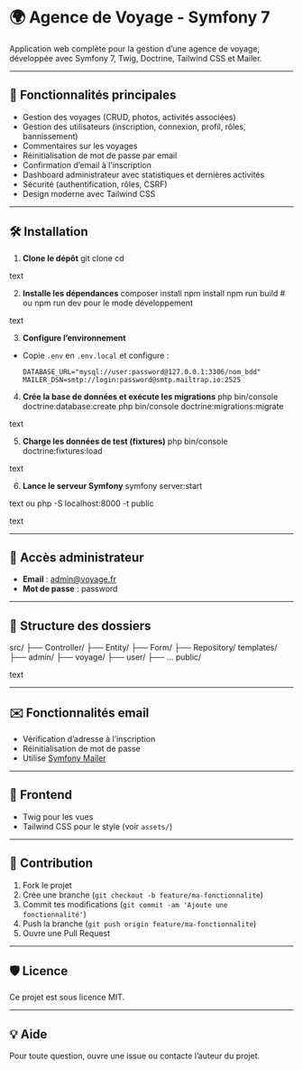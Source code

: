 # 🌍 Agence de Voyage - Symfony 7

Application web complète pour la gestion d’une agence de voyage, développée avec Symfony 7, Twig, Doctrine, Tailwind CSS et Mailer.

---

## 🚀 Fonctionnalités principales

- Gestion des voyages (CRUD, photos, activités associées)
- Gestion des utilisateurs (inscription, connexion, profil, rôles, bannissement)
- Commentaires sur les voyages
- Réinitialisation de mot de passe par email
- Confirmation d’email à l’inscription
- Dashboard administrateur avec statistiques et dernières activités
- Sécurité (authentification, rôles, CSRF)
- Design moderne avec Tailwind CSS

---

## 🛠️ Installation

1. **Clone le dépôt**
git clone <url-du-repo>
cd <nom-du-repo>

text

2. **Installe les dépendances**
composer install
npm install
npm run build # ou npm run dev pour le mode développement

text

3. **Configure l’environnement**
- Copie `.env` en `.env.local` et configure :
  ```
  DATABASE_URL="mysql://user:password@127.0.0.1:3306/nom_bdd"
  MAILER_DSN=smtp://login:password@smtp.mailtrap.io:2525
  ```

4. **Crée la base de données et exécute les migrations**
php bin/console doctrine:database:create
php bin/console doctrine:migrations:migrate

text

5. **Charge les données de test (fixtures)**
php bin/console doctrine:fixtures:load

text

6. **Lance le serveur Symfony**
symfony server:start

text
ou
php -S localhost:8000 -t public

text

---

## 👤 Accès administrateur

- **Email** : admin@voyage.fr
- **Mot de passe** : password

---

## 📁 Structure des dossiers

src/
├── Controller/
├── Entity/
├── Form/
├── Repository/
templates/
├── admin/
├── voyage/
├── user/
├── ...
public/

text

---

## ✉️ Fonctionnalités email

- Vérification d’adresse à l’inscription
- Réinitialisation de mot de passe
- Utilise [Symfony Mailer](https://symfony.com/doc/current/mailer.html)

---

## 🎨 Frontend

- Twig pour les vues
- Tailwind CSS pour le style (voir `assets/`)

---

## 📝 Contribution

1. Fork le projet
2. Crée une branche (`git checkout -b feature/ma-fonctionnalite`)
3. Commit tes modifications (`git commit -am 'Ajoute une fonctionnalité'`)
4. Push la branche (`git push origin feature/ma-fonctionnalite`)
5. Ouvre une Pull Request

---

## 🛡️ Licence

Ce projet est sous licence MIT.

---

## 💡 Aide

Pour toute question, ouvre une issue ou contacte l’auteur du projet.
